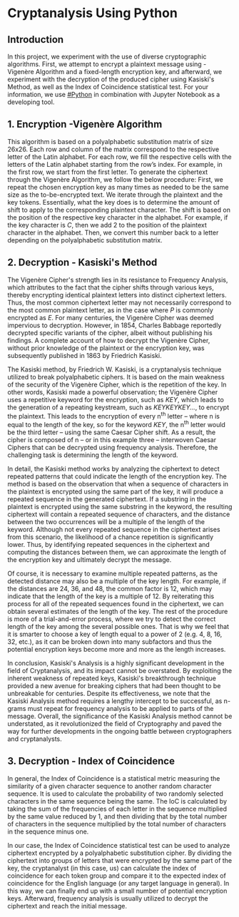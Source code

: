 # Cryptanalysis Using Python 

## Introduction
In this project, we experiment with the use of diverse cryptographic algorithms. First, we attempt to encrypt a plaintext message using -Vigenère Algorithm and a fixed-length encryption key, and afterward, we experiment with the decryption of the produced cipher using Kasiski's Method, as well as the Index of Coincidence statistical test. For your information, we use [#Python](https://www.python.org/) in combination with Jupyter Notebook as a developing tool.

## 1. Encryption -Vigenère Algorithm
This algorithm is based on a polyalphabetic substitution matrix of size 26x26. Each row and column of the matrix correspond to the respective letter of the Latin alphabet. For each row, we fill the respective cells with the letters of the Latin alphabet starting from the row’s index. For example, in the first row, we start from the first letter. To generate the ciphertext through the Vigenère Algorithm, we follow the below procedure: First, we repeat the chosen encryption key as many times as needed to be the same size as the to-be-encrypted text. We iterate through the plaintext and the key tokens. Essentially, what the key does is to determine the amount of shift to apply to the corresponding plaintext character. The shift is based on the position of the respective key character in the alphabet. For example, if the key character is *C*, then we add 2 to the position of the plaintext character in the alphabet. Then, we convert this number back to a letter depending on the polyalphabetic substitution matrix.

## 2. Decryption - Kasiski's Method
The Vigenère Cipher's strength lies in its resistance to Frequency Analysis, which attributes to the fact that the cipher shifts through various keys, thereby encrypting identical plaintext letters into distinct ciphertext letters. Thus, the most common ciphertext letter may not necessarily correspond to the most common plaintext letter, as in the case where *P* is commonly encrypted as *E*. For many centuries, the Vigenère Cipher was deemed impervious to decryption. However, in 1854, Charles Babbage reportedly decrypted specific variants of the cipher, albeit without publishing his findings. A complete account of how to decrypt the Vigenère Cipher, without prior knowledge of the plaintext or the encryption key, was subsequently published in 1863 by Friedrich Kasiski. 

The Kasiski method, by Friedrich W. Kasiski, is a cryptanalysis technique utilized to break polyalphabetic ciphers. It is based on the main weakness of the security of the Vigenère Cipher, which is the repetition of the key. In other words, Kasiski made a powerful observation; the Vigenère Cipher uses a repetitive keyword for the encryption, such as *KEY*, which leads to the generation of a repeating keystream, such as *KEYKEYKEY...*, to encrypt the plaintext. This leads to the encryption of every n<sup>th</sup> letter – where n is equal to the length of the key, so for the keyword *KEY*, the n<sup>th</sup> letter would be the third letter – using the same Caesar Cipher shift. As a result, the cipher is composed of n – or in this example three – interwoven Caesar Ciphers that can be decrypted using frequency analysis. Therefore, the challenging task is determining the length of the keyword.

In detail, the Kasiski method works by analyzing the ciphertext to detect repeated patterns that could indicate the length of the encryption key. The method is based on the observation that when a sequence of characters in the plaintext is encrypted using the same part of the key, it will produce a repeated sequence in the generated ciphertext. If a substring in the plaintext is encrypted using the same substring in the keyword, the resulting ciphertext will contain a repeated sequence of characters, and the distance between the two occurrences will be a multiple of the length of the keyword. Although not every repeated sequence in the ciphertext arises from this scenario, the likelihood of a chance repetition is significantly lower. Thus, by identifying repeated sequences in the ciphertext and computing the distances between them, we can approximate the length of the encryption key and ultimately decrypt the message. 

Of course, it is necessary to examine multiple repeated patterns, as the detected distance may also be a multiple of the key length. For example, if the distances are 24, 36, and 48, the common factor is 12, which may indicate that the length of the key is a multiple of 12. By reiterating this process for all of the repeated sequences found in the ciphertext, we can obtain several estimates of the length of the key. The rest of the procedure is more of a trial-and-error process, where we try to detect the correct length of the key among the several possible ones. That is why we feel that it is smarter to choose a key of length equal to a power of 2 (e.g. 4, 8, 16, 32, etc.), as it can be broken down into many subfactors and thus the potential encryption keys become more and more as the length increases.

In conclusion, Kasiski's Analysis is a highly significant development in the field of Cryptanalysis, and its impact cannot be overstated. By exploiting the inherent weakness of repeated keys, Kasiski's breakthrough technique provided a new avenue for breaking ciphers that had been thought to be unbreakable for centuries. Despite its effectiveness, we note that the Kasiski Analysis method requires a lengthy intercept to be successful, as n-grams must repeat for frequency analysis to be applied to parts of the message. Overall, the significance of the Kasiski Analysis method cannot be understated, as it revolutionized the field of Cryptography and paved the way for further developments in the ongoing battle between cryptographers and cryptanalysts.

## 3. Decryption - Index of Coincidence
In general, the Index of Coincidence is a statistical metric measuring the similarity of a given character sequence to another random character sequence. It is used to calculate the probability of two randomly selected characters in the same sequence being the same. The IoC is calculated by taking the sum of the frequencies of each letter in the sequence multiplied by the same value reduced by 1, and then dividing that by the total number of characters in the sequence multiplied by the total number of characters in the sequence minus one.

In our case, the Index of Coincidence statistical test can be used to analyze ciphertext encrypted by a polyalphabetic substitution cipher. By dividing the ciphertext into groups of letters that were encrypted by the same part of the key, the cryptanalyst (in this case, us) can calculate the index of coincidence for each token group and compare it to the expected index of coincidence for the English language (or any target language in general). In this way, we can finally end up with a small number of potential encryption keys. Afterward, frequency analysis is usually utilized to decrypt the ciphertext and reach the initial message.
